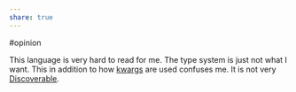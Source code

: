 ```yaml
---
share: true
---
```



#opinion 

This language is very hard to read for me. The type system is just not what I want. This in addition to how [kwargs](kwargs.md) are used confuses me. It is not very [Discoverable](Discoverable.md).
